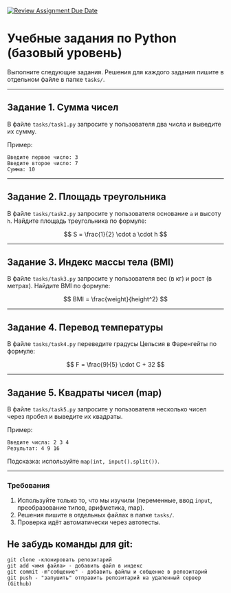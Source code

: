 [![Review Assignment Due Date](https://classroom.github.com/assets/deadline-readme-button-22041afd0340ce965d47ae6ef1cefeee28c7c493a6346c4f15d667ab976d596c.svg)](https://classroom.github.com/a/q4Re1Uvm)
# Учебные задания по Python (базовый уровень)

Выполните следующие задания. Решения для каждого задания пишите в отдельном файле в папке `tasks/`.

---

## Задание 1. Сумма чисел
В файле `tasks/task1.py` запросите у пользователя два числа и выведите их сумму.

Пример: 
```
Введите первое число: 3
Введите второе число: 7
Сумма: 10
```
---

## Задание 2. Площадь треугольника
В файле `tasks/task2.py` запросите у пользователя основание `a` и высоту `h`. Найдите площадь треугольника по формуле:

$$ S = \frac{1}{2} \cdot a \cdot h $$

---

## Задание 3. Индекс массы тела (BMI)
В файле `tasks/task3.py` запросите у пользователя вес (в кг) и рост (в метрах). Найдите BMI по формуле:

$$ BMI = \frac{weight}{height^2} $$

---

## Задание 4. Перевод температуры
В файле `tasks/task4.py` переведите градусы Цельсия в Фаренгейты по формуле:

$$ F = \frac{9}{5} \cdot C + 32 $$

---

## Задание 5. Квадраты чисел (map)
В файле `tasks/task5.py` запросите у пользователя несколько чисел через пробел и выведите их квадраты.

Пример:
```
Введите числа: 2 3 4
Результат: 4 9 16
```

Подсказка: используйте `map(int, input().split())`.

---

### Требования
1. Используйте только то, что мы изучили (переменные, ввод `input`, преобразование типов, арифметика, map).
2. Решения пишите в отдельных файлах в папке `tasks/`.
3. Проверка идёт автоматически через автотесты.

## Не забудь команды для git:
```
git clone -клонировать репозитарий
git add <имя файла> - добавить файл в индекс
git commit -m"собщение" - добавить файлы и собщение в репозитарий
git push - "запушить" отправить репозитарий на удаленный сервер (Github)
```